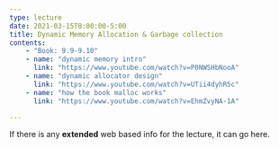 ```yaml
---
type: lecture
date: 2021-03-15T8:00:00-5:00
title: Dynamic Memory Allocation & Garbage collection
contents:
    - "Book: 9.9-9.10"
    - name: "dynamic memory intro"
      link: "https://www.youtube.com/watch?v=P0NWSHbNooA"
    - name: "dynamic allocator design"
      link: "https://www.youtube.com/watch?v=UTii4dyhR5c"
    - name: "how the book malloc works"
      link: "https://www.youtube.com/watch?v=EhmZvyNA-1A"

---
```


If there is any **extended** web based info for the lecture, it can go here.
